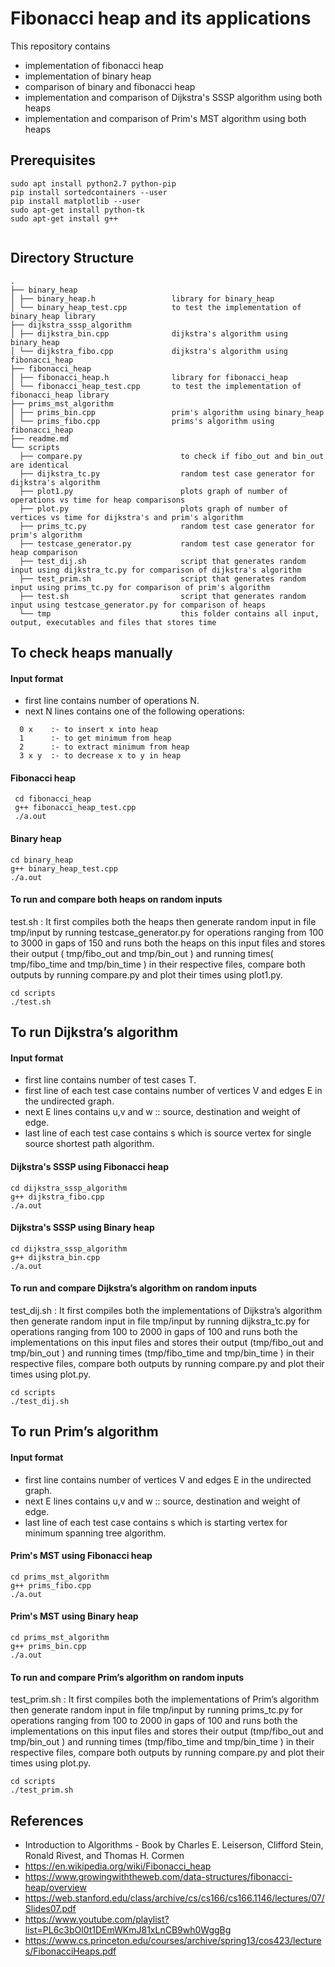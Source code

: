 # Fibonacci heap and its applications

This repository contains
* implementation of fibonacci heap 
* implementation of binary heap
* comparison of binary and fibonacci heap
* implementation and comparison of Dijkstra's SSSP algorithm using both heaps
* implementation and comparison of Prim's MST algorithm using both heaps

## Prerequisites

```
sudo apt install python2.7 python-pip
pip install sortedcontainers --user
pip install matplotlib --user
sudo apt-get install python-tk
sudo apt-get install g++
  
```

## Directory Structure
```
.
├── binary_heap                 
│ ├── binary_heap.h                 library for binary_heap
│ └── binary_heap_test.cpp          to test the implementation of binary_heap library
├── dijkstra_sssp_algorithm
│ ├── dijkstra_bin.cpp              dijkstra's algorithm using binary_heap
│ └── dijkstra_fibo.cpp             dijkstra's algorithm using fibonacci_heap
├── fibonacci_heap
│ ├── fibonacci_heap.h              library for fibonacci_heap
│ └── fibonacci_heap_test.cpp       to test the implementation of fibonacci_heap library
├── prims_mst_algorithm
│ ├── prims_bin.cpp                 prim's algorithm using binary_heap
│ └── prims_fibo.cpp                prims's algorithm using fibonacci_heap
├── readme.md
└── scripts 
  ├── compare.py                      to check if fibo_out and bin_out are identical
  ├── dijkstra_tc.py                  random test case generator for dijkstra's algorithm
  ├── plot1.py                        plots graph of number of operations vs time for heap comparisons
  ├── plot.py                         plots graph of number of vertices vs time for dijkstra's and prim's algorithm
  ├── prims_tc.py                     random test case generator for prim's algorithm
  ├── testcase_generator.py           random test case generator for heap comparison
  ├── test_dij.sh                     script that generates random input using dijkstra_tc.py for comparison of dijkstra's algorithm
  ├── test_prim.sh                    script that generates random input using prims_tc.py for comparison of prim's algorithm
  ├── test.sh                         script that generates random input using testcase_generator.py for comparison of heaps
  └── tmp                             this folder contains all input, output, executables and files that stores time
```

## To check heaps manually

#### Input format
* first line contains number of operations N.
* next N lines contains one of the following operations:
```
  0 x    :- to insert x into heap
  1      :- to get minimum from heap
  2      :- to extract minimum from heap
  3 x y  :- to decrease x to y in heap
```

#### Fibonacci heap
```
 cd fibonacci_heap
 g++ fibonacci_heap_test.cpp
 ./a.out
```

#### Binary heap
```
cd binary_heap
g++ binary_heap_test.cpp
./a.out
```

#### To run and compare both heaps on random inputs
test.sh :
It first compiles both the heaps then generate random input in file
tmp/input by running testcase_generator.py for operations ranging
from 100 to 3000 in gaps of 150 and runs both the heaps on this input
files and stores their output ( tmp/fibo_out and tmp/bin_out ) and
running times( tmp/fibo_time and tmp/bin_time ) in their respective
files, compare both outputs by running compare.py and plot their
times using plot1.py.

```
cd scripts
./test.sh
```

## To run Dijkstra’s algorithm

#### Input format
* first line contains number of test cases T.
* first line of each test case contains number of vertices V and edges E in the undirected graph.
* next E lines contains u,v and w :: source, destination and weight of edge.
* last line of each test case contains s which is source vertex for single source shortest path algorithm.

#### Dijkstra's SSSP using Fibonacci heap
```
cd dijkstra_sssp_algorithm
g++ dijkstra_fibo.cpp
./a.out
```

#### Dijkstra's SSSP using Binary heap
```
cd dijkstra_sssp_algorithm
g++ dijkstra_bin.cpp
./a.out
```
#### To run and compare Dijkstra’s algorithm on random inputs
test_dij.sh :
It first compiles both the implementations of Dijkstra’s algorithm
then generate random input in file tmp/input by running
dijkstra_tc.py for operations ranging from 100 to 2000 in gaps of 100
and runs both the implementations on this input files and stores their
output (tmp/fibo_out and tmp/bin_out ) and running times
(tmp/fibo_time and tmp/bin_time ) in their respective files, compare
both outputs by running compare.py and plot their times using
plot.py.

```
cd scripts
./test_dij.sh
```

## To run Prim’s algorithm

#### Input format
* first line contains number of vertices V and edges E in the undirected graph.
* next E lines contains u,v and w :: source, destination and weight of edge.
* last line of each test case contains s which is starting vertex for minimum spanning tree algorithm.

#### Prim's MST using Fibonacci heap
```
cd prims_mst_algorithm
g++ prims_fibo.cpp
./a.out
```

#### Prim's MST using Binary heap
```
cd prims_mst_algorithm
g++ prims_bin.cpp
./a.out
```

#### To run and compare Prim’s algorithm on random inputs
test_prim.sh :
It first compiles both the implementations of Prim’s algorithm then
generate random input in file tmp/input by running prims_tc.py for
operations ranging from 100 to 2000 in gaps of 100 and runs both the
implementations on this input files and stores their output
(tmp/fibo_out and tmp/bin_out ) and running times (tmp/fibo_time
and tmp/bin_time ) in their respective files, compare both outputs by
running compare.py and plot their times using plot.py.

```
cd scripts
./test_prim.sh
```

## References

* Introduction to Algorithms - Book by Charles E. Leiserson, Clifford Stein, Ronald Rivest, and Thomas H. Cormen
* https://en.wikipedia.org/wiki/Fibonacci_heap
* https://www.growingwiththeweb.com/data-structures/fibonacci-heap/overview
* https://web.stanford.edu/class/archive/cs/cs166/cs166.1146/lectures/07/Slides07.pdf
* https://www.youtube.com/playlist?list=PL6c3bOl0t1DEmWKmJ81xLnCB9wh0WggBg
* https://www.cs.princeton.edu/courses/archive/spring13/cos423/lectures/FibonacciHeaps.pdf


